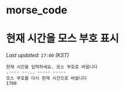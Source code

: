 # morse_code
# 현재 시간을 모스 부호 표시
<!-- MORSE_TIME_START -->
_Last updated: `17:00` (KST)_

```
현재 시간을 입력하세요. 모스 부호로 바꿉니다
.---- --... ----- -----
모스 부호를 다시 현재 시간으로 바꿉니다
1700
```
<!-- MORSE_TIME_END -->
